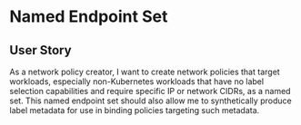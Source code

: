 # Named Endpoint Set

## User Story

As a network policy creator, I want to create network policies that target
workloads, especially non-Kubernetes workloads that have no label selection
capabilities and require specific IP or network CIDRs, as a named set. This
named endpoint set should also allow me to synthetically produce label metadata
for use in binding policies targeting such metadata.